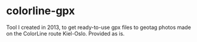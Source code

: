 # colorline-gpx
Tool I created in 2013, to get ready-to-use gpx files to geotag photos made on the ColorLine route Kiel-Oslo. Provided as is.
